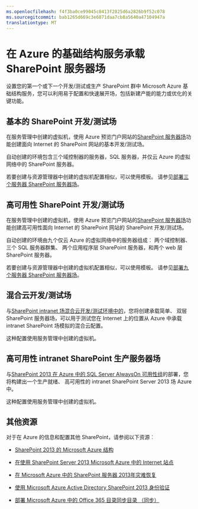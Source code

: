 ```yaml
---
ms.openlocfilehash: f4f3ba0ce99045c8413f2825d6a2826b9f52c078
ms.sourcegitcommit: bab1265d669c3e6871daa7cb8a5640a47104947a
translationtype: MT
---
```

<properties
    pageTitle="在 Azure 中的 SharePoint Server 2013 场 |Microsoft Azure"
    description="查找文章描述如何设置开发/测试环境或 Microsoft Azure 中的 SharePoint Server 2013 生产场。"
    documentationCenter=""
    services="virtual-machines"
    authors="JoeDavies-MSFT"
    manager="timlt"
    editor=""
    tags="azure-service-management,azure-resource-manager"/>

<tags
    ms.service="virtual-machines"
    ms.workload="infrastructure-services"
    ms.tgt_pltfrm="vm-windows-sharepoint"
    ms.devlang="na"
    ms.topic="index-page"
    ms.date="07/21/2015"
    ms.author="josephd"/>

# 在 Azure 的基础结构服务承载 SharePoint 服务器场

设置您的第一个或下一个开发/测试或生产 SharePoint 群中 Microsoft Azure 基础结构服务，您可以利用易于配置和快速展开场，包括新建产能的能力或优化的关键功能。

## 基本的 SharePoint 开发/测试场

在服务管理中创建的虚拟机，使用 Azure 预览门户网站的[SharePoint 服务器场](virtual-machines-sharepoint-farm-azure-preview.md)功能创建面向 Internet 的 SharePoint 网站的基本开发/测试场。

自动创建的环境包含三个域控制器的服务器，SQL 服务器，并仅云 Azure 的虚拟网络中的 SharePoint 服务器。

若要创建与资源管理器中创建的虚拟机配置相似，可以使用模板。 请参见[部署三个服务器 SharePoint 服务器场](virtual-machines-workload-template-sharepoint.md#deploy-a-three-server-sharepoint-farm)。

## 高可用性 SharePoint 开发/测试场

在服务管理中创建的虚拟机，使用 Azure 预览门户网站的[SharePoint 服务器场](virtual-machines-sharepoint-farm-azure-preview.md)功能创建高可用性面向 Internet 的 SharePoint 网站的 SharePoint 开发/测试场。

自动创建的环境由九个仅云 Azure 的虚拟网络中的服务器组成︰ 两个域控制器、 三个 SQL 服务器群集、 两个应用程序层 SharePoint 服务器，和两个 web 层 SharePoint 服务器。

若要创建与资源管理器中创建的虚拟机配置相似，可以使用模板。 请参见[部署九个服务器 SharePoint 服务器场](virtual-machines-workload-template-sharepoint.md#deploy-a-nine-server-sharepoint-farm)。

## 混合云开发/测试场

与[SharePoint intranet 场混合云开发/测试环境中的](../virtual-network/virtual-networks-setup-sharepoint-hybrid-cloud-testing.md)，您将创建承载简单、 双层 SharePoint 服务器场，可以用于测试您在 Internet 上的位置从 Azure 中承载 intranet SharePoint 场模拟的混合云配置。

这种配置使用服务管理中创建的虚拟机。

## 高可用性 intranet SharePoint 生产服务器场

与[SharePoint 2013 在 Azure 中的 SQL Server AlwaysOn 可用性组](virtual-machines-workload-intranet-sharepoint-overview.md)的部署，您将构建出一个生产就绪、 高可用性的 intranet SharePoint Server 2013 场 Azure 中。

这种配置使用服务管理中创建的虚拟机。

## 其他资源

对于在 Azure 的信息和配置其他 SharePoint，请参阅以下资源︰

- [SharePoint 2013 的 Microsoft Azure 结构](https://technet.microsoft.com/library/dn635309.aspx)

- [在使用 SharePoint Server 2013 Microsoft Azure 中的 Internet 站点](https://technet.microsoft.com/library/dn635307.aspx)

- [在 Microsoft Azure 中的 SharePoint 服务器 2013年灾难恢复](https://technet.microsoft.com/library/dn635313.aspx)

- [使用 Microsoft Azure Active Directory SharePoint 2013 身份验证](https://technet.microsoft.com/library/dn635311.aspx)

- [部署 Microsoft Azure 中的 Office 365 目录同步目录 （同步）](https://technet.microsoft.com/library/dn635310.aspx)